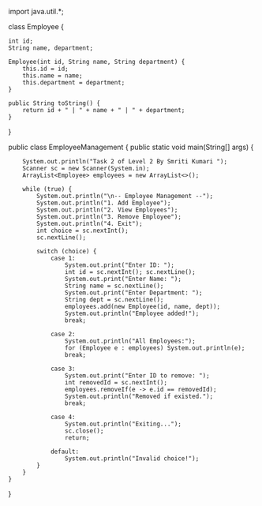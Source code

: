import java.util.*;

class Employee {

    int id;
    String name, department;

    Employee(int id, String name, String department) {
        this.id = id;
        this.name = name;
        this.department = department;
    }

    public String toString() {
        return id + " | " + name + " | " + department;
    }
}

public class EmployeeManagement {
    public static void main(String[] args) {
    
        System.out.println("Task 2 of Level 2 By Smriti Kumari ");
        Scanner sc = new Scanner(System.in);
        ArrayList<Employee> employees = new ArrayList<>();

        while (true) {
            System.out.println("\n-- Employee Management --");
            System.out.println("1. Add Employee");
            System.out.println("2. View Employees");
            System.out.println("3. Remove Employee");
            System.out.println("4. Exit");
            int choice = sc.nextInt();
            sc.nextLine();

            switch (choice) {
                case 1:
                    System.out.print("Enter ID: ");
                    int id = sc.nextInt(); sc.nextLine();
                    System.out.print("Enter Name: ");
                    String name = sc.nextLine();
                    System.out.print("Enter Department: ");
                    String dept = sc.nextLine();
                    employees.add(new Employee(id, name, dept));
                    System.out.println("Employee added!");
                    break;

                case 2:
                    System.out.println("All Employees:");
                    for (Employee e : employees) System.out.println(e);
                    break;

                case 3:
                    System.out.print("Enter ID to remove: ");
                    int removedId = sc.nextInt();
                    employees.removeIf(e -> e.id == removedId);
                    System.out.println("Removed if existed.");
                    break;

                case 4:
                    System.out.println("Exiting...");
                    sc.close();
                    return;
                    
                default:
                    System.out.println("Invalid choice!");
            }
        }
    }
}
